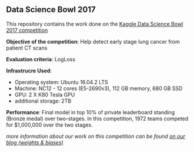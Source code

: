 ## Data Science Bowl 2017 

This repository contains the work done on the [Kaggle Data Science Bowl 2017 competition](https://www.kaggle.com/c/data-science-bowl-2017) 

**Objective of the competition**: Help detect early stage lung cancer from patient CT scans

**Evaluation criteria**: LogLoss

**Infrastrucre Used**: 
* Operating system: Ubuntu 16.04.2 LTS
* Machine: NC12 - 12 cores (E5-2690v3), 112 GB memory, 680 GB SSD
* GPU: 2 X K80 Tesla GPU
* additional storage: 2TB   

**Performance**: Final model in top 10% of private leaderboard standing (Bronze medal) over two-stages. In this competition, 1972 teams competed for $1,000,000 over the two stages. 

*more information about our work on this competition can be found [on our blog (weights & biases)](https://medium.com/weightsandbiases/nodulee/home)*
